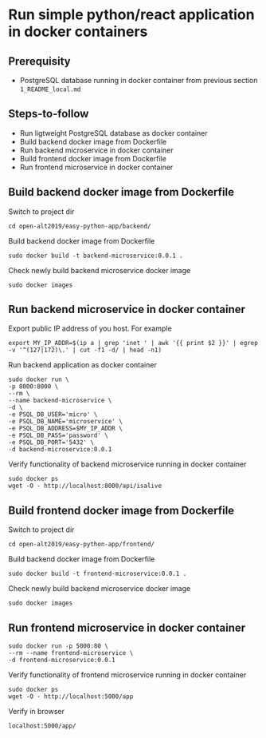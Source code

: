 # Run simple python/react application in docker containers

## Prerequisity

* PostgreSQL database running in docker container from previous section `1_README_local.md`


## Steps-to-follow
* Run ligtweight PostgreSQL database as docker container
* Build backend docker image from Dockerfile
* Run backend microservice in docker container 
* Build frontend docker image from Dockerfile
* Run frontend microservice in docker container

## Build backend docker image from Dockerfile

Switch to project dir
```
cd open-alt2019/easy-python-app/backend/
```
Build backend docker image from Dockerfile
```
sudo docker build -t backend-microservice:0.0.1 .
```
Check newly build backend microservice docker image
```
sudo docker images
```
## Run backend microservice in docker container 
Export public IP address of you host. For example

```
export MY_IP_ADDR=$(ip a | grep 'inet ' | awk '{{ print $2 }}' | egrep -v '^(127|172)\.' | cut -f1 -d/ | head -n1)
```
Run backend application as docker container

```
sudo docker run \
-p 8000:8000 \
--rm \
--name backend-microservice \
-d \
-e PSQL_DB_USER='micro' \
-e PSQL_DB_NAME='microservice' \
-e PSQL_DB_ADDRESS=$MY_IP_ADDR \
-e PSQL_DB_PASS='password' \
-e PSQL_DB_PORT='5432' \
-d backend-microservice:0.0.1
```
Verify functionality of backend microservice running in docker container
```
sudo docker ps
wget -O - http://localhost:8000/api/isalive
```

## Build frontend docker image from Dockerfile
Switch to project dir
```
cd open-alt2019/easy-python-app/frontend/
```

Build backend docker image from Dockerfile
```
sudo docker build -t frontend-microservice:0.0.1 .
```
Check newly build backend microservice docker image
```
sudo docker images
```

## Run frontend microservice in docker container 

```
sudo docker run -p 5000:80 \
--rm --name frontend-microservice \
-d frontend-microservice:0.0.1
```
Verify functionality of frontend microservice running in docker container
```
sudo docker ps
wget -O - http://localhost:5000/app
```


Verify in browser
```
localhost:5000/app/
```